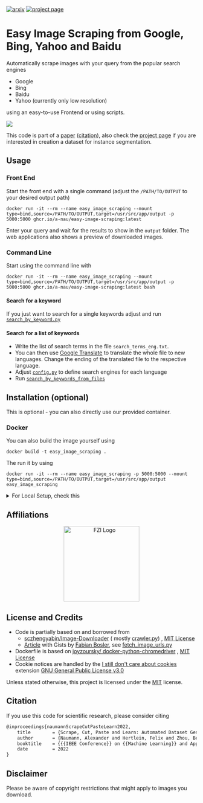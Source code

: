 [![arxiv](http://img.shields.io/badge/paper-arxiv.2210.09814-B31B1B.svg)][arxiv]
[![project page](https://img.shields.io/badge/website-project%20page-informational.svg)][project page]

# Easy Image Scraping from Google, Bing, Yahoo and Baidu

Automatically scrape images with your query from the popular search engines

- Google
- Bing
- Baidu
- Yahoo (currently only low resolution)

using an easy-to-use Frontend or using scripts.

![](data/misc/demo.gif)

This code is part of a [paper][arxiv] ([citation](#citation)), also check
the [project page][project page] if you are interested in creation a dataset for instance segmentation.

## Usage

### Front End

Start the front end with a single command (adjust the `/PATH/TO/OUTPUT` to your desired output path)

```shell
docker run -it --rm --name easy_image_scraping --mount type=bind,source=/PATH/TO/OUTPUT,target=/usr/src/app/output -p 5000:5000 ghcr.io/a-nau/easy-image-scraping:latest
```

Enter your query and wait for the results to show in the `output` folder. The web applications also shows a preview of
downloaded images.

### Command Line

Start using the command line with

```shell
docker run -it --rm --name easy_image_scraping --mount type=bind,source=/PATH/TO/OUTPUT,target=/usr/src/app/output -p 5000:5000 ghcr.io/a-nau/easy-image-scraping:latest bash
```

#### Search for a keyword

If you just want to search for a single keywords adjust and run [`search_by_keyword.py`](src/tools/search_by_keyword.py)

#### Search for a list of keywords

- Write the list of search terms in the file `search_terms_eng.txt`.
- You can then use [Google Translate](https://translate.google.com/) to translate the whole file to new languages.
  Change the ending of the translated file to the respective language.
- Adjust [`config.py`](src/config.py) to define search engines for each language
- Run [`search_by_keywords_from_files`](src/tools/search_by_keywords_from_files.py)

## Installation (optional)

This is optional - you can also directly use our provided container.

### Docker

You can also build the image yourself using

```shell
docker build -t easy_image_scraping .
```
The run it by using
```shell
docker run -it --rm --name easy_image_scraping -p 5000:5000 --mount type=bind,source=/PATH/TO/OUTPUT,target=/usr/src/app/output easy_image_scraping
```

<details>
  <summary>For Local Setup, check this</summary>

### Local installation

- Set up an environment using
  ```shell
  conda env create -f environment.yml
  ```
  or
  ```shell
  pip install -r requirements.txt
  ```
- To use [Selenium](https://www.selenium.dev/), we need to download
  the [Chrome Driver](https://sites.google.com/chromium.org/driver/) (also
  see [this](https://www.selenium.dev/documentation/webdriver/getting_started/install_drivers/))
- [Check](https://www.google.com/intl/us/chrome/update/) your Chrome Version and download the corresponding webdriver
  version
- Unzip it, and add it to the path (for details, see [here](https://stackoverflow.com/a/40556092)). Alternatively, you
  can adjust [scrape_and_download.py](src/scraping/scrape_and_download.py)
  ```python
  with webdriver.Chrome(
      executable_path="path/to/chrome_diver.exe",  # add this line
      options=set_chrome_options()
  ) as wd:
  ```

</details>

## Affiliations

<p align="center">
    <img src="https://upload.wikimedia.org/wikipedia/de/thumb/4/44/Fzi_logo.svg/1200px-Fzi_logo.svg.png?raw=true" alt="FZI Logo" height="200"/>
</p>

## License and Credits

- Code is partially based on and borrowed from
  - [sczhengyabin/Image-Downloader](https://github.com/sczhengyabin/Image-Downloader) (
    mostly [crawler.py](https://github.com/sczhengyabin/Image-Downloader/blob/master/crawler.py))
    , [MIT License](https://github.com/sczhengyabin/Image-Downloader/blob/master/LICENSE)
  - [Article](https://towardsdatascience.com/image-scraping-with-python-a96feda8af2d) with Gists
    by [Fabian Bosler](https://medium.com/@fabianbosler), see [fetch_image_urls.py](src/scraping/fetch_image_urls.py)
- Dockerfile is based
  on [joyzoursky/ docker-python-chromedriver](https://github.com/joyzoursky/docker-python-chromedriver/blob/master/py-debian/3.9-selenium/Dockerfile)
  , [MIT License](https://github.com/joyzoursky/docker-python-chromedriver/blob/master/LICENSE)
- Cookie notices are handled by the [I still don't care about cookies](https://github.com/OhMyGuus/I-Still-Dont-Care-About-Cookies) extension [GNU General Public License v3.0](http://172.21.127.85:5000/)

Unless stated otherwise, this project is licensed under the [MIT](LICENSE) license.

## Citation

If you use this code for scientific research, please consider citing

```latex
@inproceedings{naumannScrapeCutPasteLearn2022,
	title        = {Scrape, Cut, Paste and Learn: Automated Dataset Generation Applied to Parcel Logistics},
	author       = {Naumann, Alexander and Hertlein, Felix and Zhou, Benchun and Dörr, Laura and Furmans, Kai},
	booktitle    = {{{IEEE Conference}} on {{Machine Learning}} and Applications ({{ICMLA}})},
	date         = 2022
}
```

## Disclaimer

Please be aware of copyright restrictions that might apply to images you download.

[arxiv]: https://arxiv.org/abs/2210.09814
[project page]: https://a-nau.github.io/parcel2d
